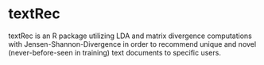 # textRec
textRec is an R package utilizing LDA and matrix divergence computations with Jensen-Shannon-Divergence in order to recommend unique and novel (never-before-seen in training) text documents to specific users. 

